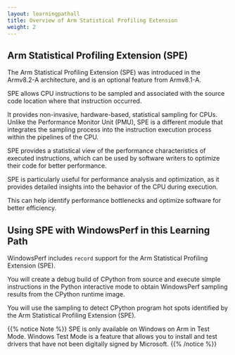 ```yaml
---
layout: learningpathall
title: Overview of Arm Statistical Profiling Extension 
weight: 2
---
```


## Arm Statistical Profiling Extension (SPE)

The Arm Statistical Profiling Extension (SPE) was introduced in the Armv8.2-A architecture, and is an optional feature from Armv8.1-A. 

SPE allows CPU instructions to be sampled and associated with the source code location where that instruction occurred.

 It provides non-invasive, hardware-based, statistical sampling for CPUs. Unlike the Performance Monitor Unit (PMU), SPE is a different module that integrates the sampling process into the instruction execution process within the pipelines of the CPU. 
 
 SPE provides a statistical view of the performance characteristics of executed instructions, which can be used by software writers to optimize their code for better performance.

SPE is particularly useful for performance analysis and optimization, as it provides detailed insights into the behavior of the CPU during execution. 

This can help identify performance bottlenecks and optimize software for better efficiency.

## Using SPE with WindowsPerf in this Learning Path

WindowsPerf includes `record` support for the Arm Statistical Profiling Extension (SPE). 

You will create a debug build of CPython from source and execute simple instructions in the Python interactive mode to obtain WindowsPerf sampling results from the CPython runtime image.

You will use the sampling to detect CPython program hot spots identified by the Arm Statistical Profiling Extension (SPE). 

{{% notice Note %}}
SPE is only available on Windows on Arm in Test Mode.
Windows Test Mode is a feature that allows you to install and test drivers that have not been digitally signed by Microsoft.
{{% /notice %}}
